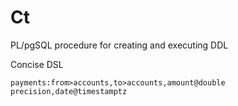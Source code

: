 # Ct
PL/pgSQL procedure for creating and executing DDL

Concise DSL

    payments:from>accounts,to>accounts,amount@double precision,date@timestamptz
